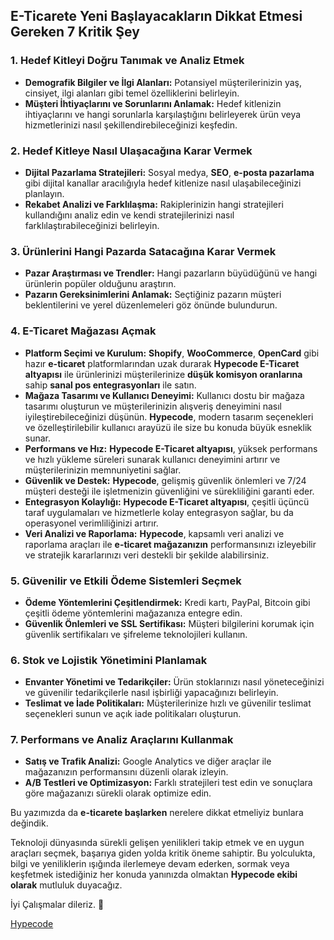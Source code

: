 ## E-Ticarete Yeni Başlayacakların Dikkat Etmesi Gereken 7 Kritik Şey

### 1. Hedef Kitleyi Doğru Tanımak ve Analiz Etmek
- **Demografik Bilgiler ve İlgi Alanları:** Potansiyel müşterilerinizin yaş, cinsiyet, ilgi alanları gibi temel özelliklerini belirleyin.
- **Müşteri İhtiyaçlarını ve Sorunlarını Anlamak:** Hedef kitlenizin ihtiyaçlarını ve hangi sorunlarla karşılaştığını belirleyerek ürün veya hizmetlerinizi nasıl şekillendirebileceğinizi keşfedin.

### 2. Hedef Kitleye Nasıl Ulaşacağına Karar Vermek
- **Dijital Pazarlama Stratejileri:** Sosyal medya, <strong>SEO</strong>, <strong>e-posta pazarlama</strong> gibi dijital kanallar aracılığıyla hedef kitlenize nasıl ulaşabileceğinizi planlayın.
- **Rekabet Analizi ve Farklılaşma:** Rakiplerinizin hangi stratejileri kullandığını analiz edin ve kendi stratejilerinizi nasıl farklılaştırabileceğinizi belirleyin.

### 3. Ürünlerini Hangi Pazarda Satacağına Karar Vermek
- **Pazar Araştırması ve Trendler:** Hangi pazarların büyüdüğünü ve hangi ürünlerin popüler olduğunu araştırın.
- **Pazarın Gereksinimlerini Anlamak:** Seçtiğiniz pazarın müşteri beklentilerini ve yerel düzenlemeleri göz önünde bulundurun.

### 4. **E-Ticaret** Mağazası Açmak

- **Platform Seçimi ve Kurulum:** <strong>Shopify</strong>, <strong>WooCommerce</strong>, <strong>OpenCard</strong> gibi hazır <strong>e-ticaret</strong> platformlarından uzak durarak <strong>Hypecode E-Ticaret altyapısı</strong> ile ürünlerinizi müşterilerinize <strong>düşük komisyon oranlarına</strong> sahip <strong>sanal pos entegrasyonları</strong> ile satın.
- **Mağaza Tasarımı ve Kullanıcı Deneyimi:** Kullanıcı dostu bir mağaza tasarımı oluşturun ve müşterilerinizin alışveriş deneyimini nasıl iyileştirebileceğinizi düşünün. <strong>Hypecode</strong>, modern tasarım seçenekleri ve özelleştirilebilir kullanıcı arayüzü ile size bu konuda büyük esneklik sunar.
- **Performans ve Hız:** <strong>Hypecode **E-Ticaret** altyapısı</strong>, yüksek performans ve hızlı yükleme süreleri sunarak kullanıcı deneyimini artırır ve müşterilerinizin memnuniyetini sağlar.
- **Güvenlik ve Destek:** <strong>Hypecode</strong>, gelişmiş güvenlik önlemleri ve 7/24 müşteri desteği ile işletmenizin güvenliğini ve sürekliliğini garanti eder.
- **Entegrasyon Kolaylığı:** <strong>Hypecode **E-Ticaret** altyapısı</strong>, çeşitli üçüncü taraf uygulamaları ve hizmetlerle kolay entegrasyon sağlar, bu da operasyonel verimliliğinizi artırır.
- **Veri Analizi ve Raporlama:** <strong>Hypecode</strong>, kapsamlı veri analizi ve raporlama araçları ile <strong>e-ticaret mağazanızın</strong> performansınızı izleyebilir ve stratejik kararlarınızı veri destekli bir şekilde alabilirsiniz.

### 5. Güvenilir ve Etkili Ödeme Sistemleri Seçmek
- **Ödeme Yöntemlerini Çeşitlendirmek:** Kredi kartı, PayPal, Bitcoin gibi çeşitli ödeme yöntemlerini mağazanıza entegre edin.
- **Güvenlik Önlemleri ve SSL Sertifikası:** Müşteri bilgilerini korumak için güvenlik sertifikaları ve şifreleme teknolojileri kullanın.

### 6. Stok ve Lojistik Yönetimini Planlamak
- **Envanter Yönetimi ve Tedarikçiler:** Ürün stoklarınızı nasıl yöneteceğinizi ve güvenilir tedarikçilerle nasıl işbirliği yapacağınızı belirleyin.
- **Teslimat ve İade Politikaları:** Müşterilerinize hızlı ve güvenilir teslimat seçenekleri sunun ve açık iade politikaları oluşturun.

### 7. Performans ve Analiz Araçlarını Kullanmak
- **Satış ve Trafik Analizi:** Google Analytics ve diğer araçlar ile mağazanızın performansını düzenli olarak izleyin.
- **A/B Testleri ve Optimizasyon:** Farklı stratejileri test edin ve sonuçlara göre mağazanızı sürekli olarak optimize edin.


Bu yazımızda da <strong>e-ticarete başlarken</strong> nerelere dikkat etmeliyiz bunlara değindik.

Teknoloji dünyasında sürekli gelişen yenilikleri takip etmek ve en uygun araçları seçmek, başarıya giden yolda kritik öneme sahiptir. Bu yolculukta, bilgi ve yeniliklerin ışığında ilerlemeye devam ederken, sormak veya keşfetmek istediğiniz her konuda yanınızda olmaktan **Hypecode ekibi olarak** mutluluk duyacağız.

İyi Çalışmalar dileriz. 🌟

[Hypecode](https://hypecode.tech)